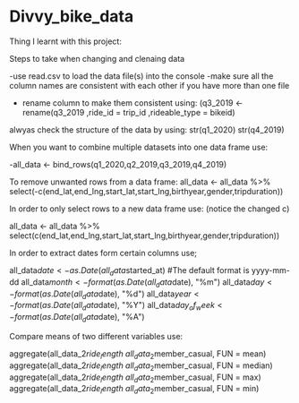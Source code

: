 # Divvy_bike_data

Thing I learnt with this project:

Steps to take when changing and clenaing data

-use read.csv to load the data file(s) into the console
-make sure all the column names are consistent with each other if you have more than one file

- rename column to make them consistent using:
(q3_2019 <- rename(q3_2019
                   ,ride_id = trip_id
                   ,rideable_type = bikeid)

alwyas check the structure of the data by using:
str(q1_2020)
str(q4_2019)

When you want to combine multiple datasets into one data frame use:

-all_data <- bind_rows(q1_2020,q2_2019,q3_2019,q4_2019)

To remove unwanted rows from a data frame:
all_data <- all_data %>% 
  select(-c(end_lat,end_lng,start_lat,start_lng,birthyear,gender,tripduration))
  
In order to only select rows to a new data frame use: (notice the changed c)

all_data <- all_data %>% 
  select(c(end_lat,end_lng,start_lat,start_lng,birthyear,gender,tripduration))
  
In order to extract dates form certain columns use;

all_data$date <- as.Date(all_data$started_at) #The default format is yyyy-mm-dd
all_data$month <- format(as.Date(all_data$date), "%m")
all_data$day <- format(as.Date(all_data$date), "%d")
all_data$year <- format(as.Date(all_data$date), "%Y")
all_data$day_of_week <- format(as.Date(all_data$date), "%A")


Compare means of two different variables use:

aggregate(all_data_2$ride_length ~ all_data_2$member_casual, FUN = mean)
aggregate(all_data_2$ride_length ~ all_data_2$member_casual, FUN = median)
aggregate(all_data_2$ride_length ~ all_data_2$member_casual, FUN = max)
aggregate(all_data_2$ride_length ~ all_data_2$member_casual, FUN = min)


                  
